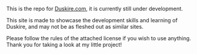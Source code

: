 This is the repo for [Duskire.com](https://duskire.com), it is currently still under development.

This site is made to showcase the development skills and learning of Duskire, and may not be as fleshed out as similar sites.

Please follow the rules of the attached license if you wish to use anything.
Thank you for taking a look at my little project!
